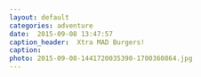 ```yaml
---
layout: default
categories: adventure
date:  2015-09-08 13:47:57 
caption_header:  Xtra MAD Burgers!
caption: 
photo: 2015-09-08-1441720035390-1700360864.jpg
---
```


